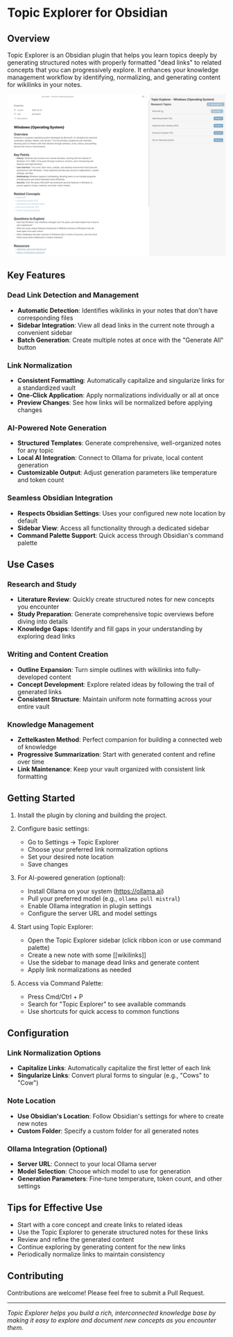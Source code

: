 # Topic Explorer for Obsidian

## Overview

Topic Explorer is an Obsidian plugin that helps you learn topics deeply by generating structured notes with properly formatted "dead links" to related concepts that you can progressively explore. It enhances your knowledge management workflow by identifying, normalizing, and generating content for wikilinks in your notes.

![Topic Explorer Screenshot](./images/example_1.png)

## Key Features

### Dead Link Detection and Management

- **Automatic Detection**: Identifies wikilinks in your notes that don't have corresponding files
- **Sidebar Integration**: View all dead links in the current note through a convenient sidebar
- **Batch Generation**: Create multiple notes at once with the "Generate All" button

### Link Normalization

- **Consistent Formatting**: Automatically capitalize and singularize links for a standardized vault
- **One-Click Application**: Apply normalizations individually or all at once
- **Preview Changes**: See how links will be normalized before applying changes

### AI-Powered Note Generation

- **Structured Templates**: Generate comprehensive, well-organized notes for any topic
- **Local AI Integration**: Connect to Ollama for private, local content generation
- **Customizable Output**: Adjust generation parameters like temperature and token count

### Seamless Obsidian Integration

- **Respects Obsidian Settings**: Uses your configured new note location by default
- **Sidebar View**: Access all functionality through a dedicated sidebar
- **Command Palette Support**: Quick access through Obsidian's command palette

## Use Cases

### Research and Study

- **Literature Review**: Quickly create structured notes for new concepts you encounter
- **Study Preparation**: Generate comprehensive topic overviews before diving into details
- **Knowledge Gaps**: Identify and fill gaps in your understanding by exploring dead links

### Writing and Content Creation

- **Outline Expansion**: Turn simple outlines with wikilinks into fully-developed content
- **Concept Development**: Explore related ideas by following the trail of generated links
- **Consistent Structure**: Maintain uniform note formatting across your entire vault

### Knowledge Management

- **Zettelkasten Method**: Perfect companion for building a connected web of knowledge
- **Progressive Summarization**: Start with generated content and refine over time
- **Link Maintenance**: Keep your vault organized with consistent link formatting

## Getting Started

1. Install the plugin by cloning and building the project.

2. Configure basic settings:
   - Go to Settings → Topic Explorer
   - Choose your preferred link normalization options
   - Set your desired note location
   - Save changes

3. For AI-powered generation (optional):
   - Install Ollama on your system (<https://ollama.ai>)
   - Pull your preferred model (e.g., `ollama pull mistral`)
   - Enable Ollama integration in plugin settings
   - Configure the server URL and model settings

4. Start using Topic Explorer:
   - Open the Topic Explorer sidebar (click ribbon icon or use command palette)
   - Create a new note with some [[wikilinks]]
   - Use the sidebar to manage dead links and generate content
   - Apply link normalizations as needed

5. Access via Command Palette:
   - Press Cmd/Ctrl + P
   - Search for "Topic Explorer" to see available commands
   - Use shortcuts for quick access to common functions

## Configuration

### Link Normalization Options

- **Capitalize Links**: Automatically capitalize the first letter of each link
- **Singularize Links**: Convert plural forms to singular (e.g., "Cows" to "Cow")

### Note Location

- **Use Obsidian's Location**: Follow Obsidian's settings for where to create new notes
- **Custom Folder**: Specify a custom folder for all generated notes

### Ollama Integration (Optional)

- **Server URL**: Connect to your local Ollama server
- **Model Selection**: Choose which model to use for generation
- **Generation Parameters**: Fine-tune temperature, token count, and other settings

## Tips for Effective Use

- Start with a core concept and create links to related ideas
- Use the Topic Explorer to generate structured notes for these links
- Review and refine the generated content
- Continue exploring by generating content for the new links
- Periodically normalize links to maintain consistency

## Contributing

Contributions are welcome! Please feel free to submit a Pull Request.

---

*Topic Explorer helps you build a rich, interconnected knowledge base by making it easy to explore and document new concepts as you encounter them.*
